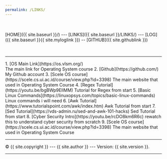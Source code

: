 ```yaml
---
permalink: /LINKS/
---
```


<br><br>
[HOME]({{ site.baseurl }}/) ---
[LINKS]({{ site.baseurl }}/LINKS/) ---
[LOG]({{ site.baseurl }}{{ site.myloglink }}) --
[GITHUB]({{ site.githublink }})

<br>
<hr>
1. [OS Main Link](https://os.vlsm.org/)<br>
The main link for Operating System course
2. [Github](https://github.com/)
My Github account
3. [Scele OS course](https://scele.cs.ui.ac.id/course/view.php?id=3398)
The main website that used in Operating System Course
4. [Regex Tutorial](https://youtu.be/bgBWp9EIlMM)
Tutorial for Regex from start
5. [Basic Linux Commands](https://linuxopsys.com/topics/basic-linux-commands)
Linux commands i will need
6. [Awk Tutorial](https://www.tutorialspoint.com/awk/index.htm)
Awk Tutorial from start
7. [Sed Tutorial](https://vds-admin.ru/sed-and-awk-101-hacks)
Sed Tutorial from start
8. [Cyber Security Intro](https://youtu.be/rcDO8km6R6c)
rewatch this to understand cyber security from scratch
9. [Scele OS course](https://scele.cs.ui.ac.id/course/view.php?id=3398)
The main website that used in Operating System Course

<br>
<hr>
&copy; {{ site.copyright }} --- {{ site.author }} --- Version: {{ site.version }}.
<hr>
<br>